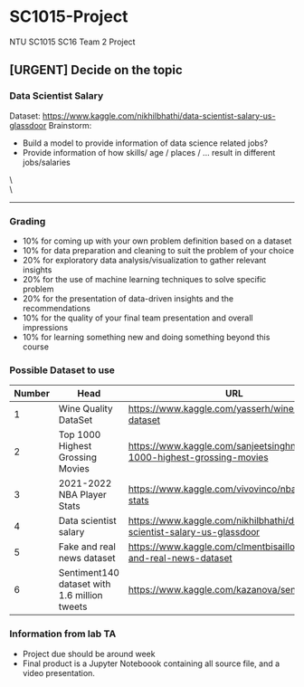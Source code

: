 # SC1015-Project
NTU SC1015 SC16 Team 2 Project



## [URGENT] Decide on the topic

### Data Scientist Salary
Dataset: https://www.kaggle.com/nikhilbhathi/data-scientist-salary-us-glassdoor
Brainstorm:
* Build a model to provide information of data science related jobs?
* Provide information of how skills/ age / places / ... result in different jobs/salaries





















\ 
\
\

--------

### Grading
* 10% for coming up with your own problem definition based on a dataset
* 10% for data preparation and cleaning to suit the problem of your choice
* 20% for exploratory data analysis/visualization to gather relevant insights
* 20% for the use of machine learning techniques to solve specific problem
* 20% for the presentation of data-driven insights and the recommendations
* 10% for the quality of your final team presentation and overall impressions
* 10% for learning something new and doing something beyond this course

### Possible Dataset to use
| Number | Head | URL | Rating | Related Topics of study|
| ------ | ------ | ------ | ------ | ------ |
|1 | Wine Quality DataSet | https://www.kaggle.com/yasserh/wine-quality-dataset | 10.0 | Classfication|
|2 |Top 1000 Highest Grossing Movies | https://www.kaggle.com/sanjeetsinghnaik/top-1000-highest-grossing-movies | 10.0 |  |
|3 |2021-2022 NBA Player Stats | https://www.kaggle.com/vivovinco/nba-player-stats | 10.0| Classification |
|4|Data scientist salary|https://www.kaggle.com/nikhilbhathi/data-scientist-salary-us-glassdoor| 10.0 | Numeric Prediction|
|5|Fake and real news dataset|https://www.kaggle.com/clmentbisaillon/fake-and-real-news-dataset|8.8|NLP, Classification|
|6|Sentiment140 dataset with 1.6 million tweets|https://www.kaggle.com/kazanova/sentiment140 | 8.8| NLP? reference: https://www.kaggle.com/stoicstatic/twitter-sentiment-analysis-for-beginners|

### Information from lab TA
* Project due should be around week  
* Final product is a Jupyter Noteboook containing all source file, and a video presentation.
